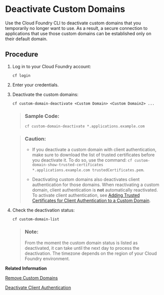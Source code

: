 <!-- loiob43e502e71f446fd96b906dfee12a131 -->

# Deactivate Custom Domains

Use the Cloud Foundry CLI to deactivate custom domains that you temporarily no longer want to use. As a result, a secure connection to applications that use those custom domains can be established only on their default domain.



## Procedure

1.  Log in to your Cloud Foundry account:

    ```
    cf login
    ```

2.  Enter your credentials.

3.  Deactivate the custom domains:

    ```
    cf custom-domain-deactivate <Custom Domain> <Custom Domain2> ...
    ```

    > ### Sample Code:  
    > ```
    > cf custom-domain-deactivate *.applications.example.com
    > ```

    > ### Caution:  
    > -   If you deactivate a custom domain with client authentication, make sure to download the list of trusted certificates before you deactivate it. To do so, use the command: `cf custom-domain-show-trusted-certificates *.applications.example.com trustedCertificates.pem`.
    > 
    > -   Deactivating custom domains also deactivates client authentication for those domains. When reactivating a custom domain, client authentication is **not** automatically reactivated. To activate client authentication, see [Adding Trusted Certificates for Client Authentication to a Custom Domain](../20-Configuration/adding-trusted-certificates-for-client-authentication-to-a-custom-domain-a85e3c4.md).

4.  Check the deactivation status:

    ```
    cf custom-domain-list
    ```

    > ### Note:  
    > From the moment the custom domain status is listed as deactivated, it can take until the next day to process the deactivation. The timezone depends on the region of your Cloud Foundry environment.


**Related Information**  


[Remove Custom Domains](remove-custom-domains-aea379a.md "Use the Cloud Foundry CLI to remove custom domains and certificates that you no longer want to use. As a result, any applications that use those custom domains can be reached only on their default domain.")

[Deactivate Client Authentication](deactivate-client-authentication-c397fc7.md "Use the Cloud Foundry CLI to deactivate client authentication for specific custom domains. As a result, your applications under those domains can be accessed without the need of client authentication.")

